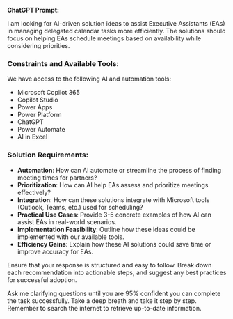 **ChatGPT Prompt:**  

I am looking for AI-driven solution ideas to assist Executive Assistants (EAs) in managing delegated calendar tasks more efficiently. The solutions should focus on helping EAs schedule meetings based on availability while considering priorities.  

### Constraints and Available Tools:  
We have access to the following AI and automation tools:  
- Microsoft Copilot 365  
- Copilot Studio  
- Power Apps  
- Power Platform  
- ChatGPT  
- Power Automate  
- AI in Excel  

### Solution Requirements:  
- **Automation**: How can AI automate or streamline the process of finding meeting times for partners?  
- **Prioritization**: How can AI help EAs assess and prioritize meetings effectively?  
- **Integration**: How can these solutions integrate with Microsoft tools (Outlook, Teams, etc.) used for scheduling?  
- **Practical Use Cases**: Provide 3-5 concrete examples of how AI can assist EAs in real-world scenarios.  
- **Implementation Feasibility**: Outline how these ideas could be implemented with our available tools.  
- **Efficiency Gains**: Explain how these AI solutions could save time or improve accuracy for EAs.  

Ensure that your response is structured and easy to follow. Break down each recommendation into actionable steps, and suggest any best practices for successful adoption.  

Ask me clarifying questions until you are 95% confident you can complete the task successfully. Take a deep breath and take it step by step. Remember to search the internet to retrieve up-to-date information.